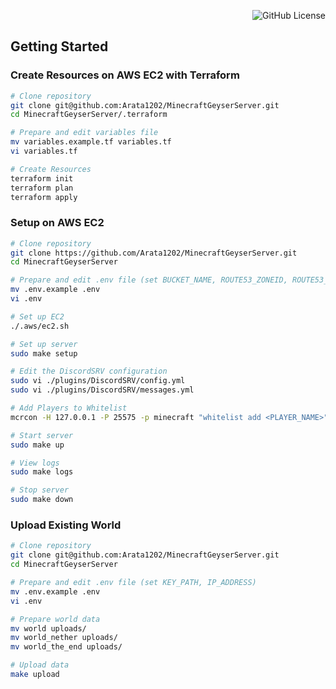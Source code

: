 <div align="right">

![GitHub License](https://img.shields.io/github/license/Arata1202/MinecraftGeyserServer)

</div>

## Getting Started

### Create Resources on AWS EC2 with Terraform

```bash
# Clone repository
git clone git@github.com:Arata1202/MinecraftGeyserServer.git
cd MinecraftGeyserServer/.terraform

# Prepare and edit variables file
mv variables.example.tf variables.tf
vi variables.tf

# Create Resources
terraform init
terraform plan
terraform apply
```

### Setup on AWS EC2

```bash
# Clone repository
git clone https://github.com/Arata1202/MinecraftGeyserServer.git
cd MinecraftGeyserServer

# Prepare and edit .env file (set BUCKET_NAME, ROUTE53_ZONEID, ROUTE53_FQDN)
mv .env.example .env
vi .env

# Set up EC2
./.aws/ec2.sh

# Set up server
sudo make setup

# Edit the DiscordSRV configuration
sudo vi ./plugins/DiscordSRV/config.yml
sudo vi ./plugins/DiscordSRV/messages.yml

# Add Players to Whitelist
mcrcon -H 127.0.0.1 -P 25575 -p minecraft "whitelist add <PLAYER_NAME>"

# Start server
sudo make up

# View logs
sudo make logs

# Stop server
sudo make down
```

### Upload Existing World

```bash
# Clone repository
git clone git@github.com:Arata1202/MinecraftGeyserServer.git
cd MinecraftGeyserServer

# Prepare and edit .env file (set KEY_PATH, IP_ADDRESS)
mv .env.example .env
vi .env

# Prepare world data
mv world uploads/
mv world_nether uploads/
mv world_the_end uploads/

# Upload data
make upload
```

